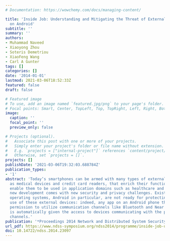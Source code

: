 ```yaml
---
# Documentation: https://wowchemy.com/docs/managing-content/

title: 'Inside Job: Understanding and Mitigating the Threat of External Device Mis-Bonding
  on Android'
subtitle: ''
summary: ''
authors:
- Muhammad Naveed
- Xiaoyong Zhou
- Soteris Demetriou
- XiaoFeng Wang
- Carl A Gunter
tags: []
categories: []
date: '2014-01-01'
lastmod: 2021-03-06T18:52:33Z
featured: false
draft: false

# Featured image
# To use, add an image named `featured.jpg/png` to your page's folder.
# Focal points: Smart, Center, TopLeft, Top, TopRight, Left, Right, BottomLeft, Bottom, BottomRight.
image:
  caption: ''
  focal_point: ''
  preview_only: false

# Projects (optional).
#   Associate this post with one or more of your projects.
#   Simply enter your project's folder or file name without extension.
#   E.g. `projects = ["internal-project"]` references `content/project/deep-learning/index.md`.
#   Otherwise, set `projects = []`.
projects: []
publishDate: '2021-03-06T19:32:03.688784Z'
publication_types:
- '1'
abstract: 'Today’s smartphones can be armed with many types of external devices, such
  as medical devices and credit card readers, that enrich their functionality and
  enable them to be used in application domains such as healthcare and retail. This
  new development comes with new security and privacy challenges. Existing phone-based
  operating systems, Android in particular, are not ready for protecting authorized
  use of these external devices: indeed, any app on an Android phone that acquires
  permission to utilize communication channels like Bluetooth and Near Field Communications
  is automatically given the access to devices communicating with the phone on these
  channels.'
publication: '*Proceedings 2014 Network and Distributed System Security Symposium*'
url_pdf: https://www.ndss-symposium.org/ndss2014/programme/inside-job-understanding-and-mitigating-threat-external-device-mis-bonding-android/
doi: 10.14722/ndss.2014.23097
---
```

